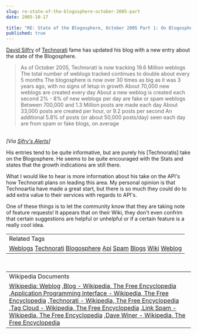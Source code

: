 ```yaml
---
slug: re-state-of-the-blogosphere-october-2005-part
date: 2005-10-17
 
title: "RE: State of the Blogosphere, October 2005 Part 1: On Blogosphere Growth"
published: true
---
```

<a href="http://www.sifry.com">David Silfry</a> of <a href="http://technorati.com">Technorati</a> fame has updated his blog with a new entry about the state of the Blogosphere. <br /><blockquote class="posterous_medium_quote">As of October 2005, Technorati is now tracking 19.6 Million weblogs The total number of weblogs tracked continues to double about every 5 months The blogosphere is now over 30 times as big as it was 3 years ago, with no signs of letup in growth About 70,000 new weblogs are created every day About a new weblog is created each second 2% - 8% of new weblogs per day are fake or spam weblogs Between 700,000 and 1.3 Million posts are made each day About 33,000 posts are created per hour, or 9.2 posts per second An additional 5.8% of posts (or about 50,000 posts/day) seen each day are from spam or fake blogs, on average</blockquote><br /><i>[Via <a href="http://www.sifry.com/alerts/archives/000343.html">Sifry's Alerts</a>]</i><p />His entries tend to be quite informative, but are purely his [Technoratis] take on the Blogosphere.  He seems to be quite encouraged with the Stats and states that the growth indications are still there.<p />What I would like to hear is more information about his take on the API's how Technorati plans on leading this area.  My personal opinion is that Technoartia have made a great start, but there is so much they could do to add extra value to their services with regards to API's.<p />One of these things is to let the community know that they are taking note of feature requests!  It appears that on their Wiki, they don't even confrim that certain suggestions are helpful or unhelpful or if a certain feature is a really cool idea.<p /><table class="TechnoratiHead TagHeader">
<tr><td>Related Tags</td></tr>
<tr class="Technorati"><td>
<a href="https://paul.kinlan.me/tags/Weblogs" class="Tag" rel="tag">Weblogs</a> <a href="https://paul.kinlan.me/tags/Technorati" class="Tag" rel="tag">Technorati</a> <a href="https://paul.kinlan.me/tags/Blogosphere" class="Tag" rel="tag">Blogosphere</a> <a href="https://paul.kinlan.me/tags/Api" class="Tag" rel="tag">Api</a> <a href="https://paul.kinlan.me/tags/Spam" class="Tag" rel="tag">Spam</a> <a href="https://paul.kinlan.me/tags/Blogs" class="Tag" rel="tag">Blogs</a> <a href="https://paul.kinlan.me/tags/Wiki" class="Tag" rel="tag">Wiki</a> <a href="https://paul.kinlan.me/tags/Weblog" class="Tag" rel="tag">Weblog</a>
</td></tr>
</table><br /><table class="TechnoratiHead TagHeader">
<tr><td>Wikipedia Documents</td></tr>
<tr class="Technorati"><td>
<a href="http://en.wikipedia.org/wiki/Weblog">Wikipedia: Weblog</a> ,<a href="http://en.wikipedia.org/wiki/Blog">Blog - Wikipedia, The Free Encyclopedia</a> ,<a href="http://en.wikipedia.org/wiki/API">Application Programming Interface - Wikipedia, The Free Encyclopedia</a> ,<a href="http://en.wikipedia.org/wiki/Technorati">Technorati - Wikipedia, The Free Encyclopedia</a> ,<a href="http://en.wikipedia.org/wiki/Tag_cloud">Tag Cloud - Wikipedia, The Free Encyclopedia</a> ,<a href="http://en.wikipedia.org/wiki/Blog_spam">Link Spam - Wikipedia, The Free Encyclopedia</a> ,<a href="http://en.wikipedia.org/wiki/Dave_Winer">Dave Winer - Wikipedia, The Free Encyclopedia</a>
</td></tr>
</table>


